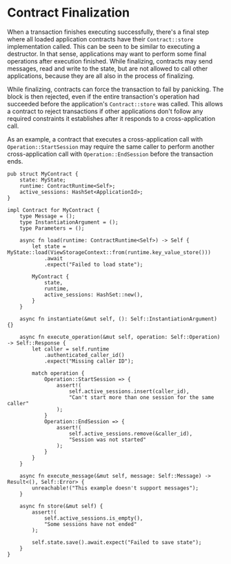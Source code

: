 # Contract Finalization

When a transaction finishes executing successfully, there's a final step where
all loaded application contracts have their `Contract::store` implementation
called. This can be seen to be similar to executing a destructor. In that sense,
applications may want to perform some final operations after execution finished.
While finalizing, contracts may send messages, read and write to the state, but
are not allowed to call other applications, because they are all also in the
process of finalizing.

While finalizing, contracts can force the transaction to fail by panicking. The
block is then rejected, even if the entire transaction's operation had succeeded
before the application's `Contract::store` was called. This allows a contract to
reject transactions if other applications don't follow any required constraints
it establishes after it responds to a cross-application call.

As an example, a contract that executes a cross-application call with
`Operation::StartSession` may require the same caller to perform another
cross-application call with `Operation::EndSession` before the transaction ends.

```terminal
pub struct MyContract {
    state: MyState;
    runtime: ContractRuntime<Self>;
    active_sessions: HashSet<ApplicationId>;
}

impl Contract for MyContract {
    type Message = ();
    type InstantiationArgument = ();
    type Parameters = ();

    async fn load(runtime: ContractRuntime<Self>) -> Self {
        let state = MyState::load(ViewStorageContext::from(runtime.key_value_store()))
            .await
            .expect("Failed to load state");

        MyContract {
            state,
            runtime,
            active_sessions: HashSet::new(),
        }
    }

    async fn instantiate(&mut self, (): Self::InstantiationArgument) {}

    async fn execute_operation(&mut self, operation: Self::Operation) -> Self::Response {
        let caller = self.runtime
            .authenticated_caller_id()
            .expect("Missing caller ID");

        match operation {
            Operation::StartSession => {
                assert!(
                    self.active_sessions.insert(caller_id),
                    "Can't start more than one session for the same caller"
                );
            }
            Operation::EndSession => {
                assert!(
                    self.active_sessions.remove(&caller_id),
                    "Session was not started"
                );
            }
        }
    }

    async fn execute_message(&mut self, message: Self::Message) -> Result<(), Self::Error> {
        unreachable!("This example doesn't support messages");
    }

    async fn store(&mut self) {
        assert!(
            self.active_sessions.is_empty(),
            "Some sessions have not ended"
        );

        self.state.save().await.expect("Failed to save state");
    }
}
```
